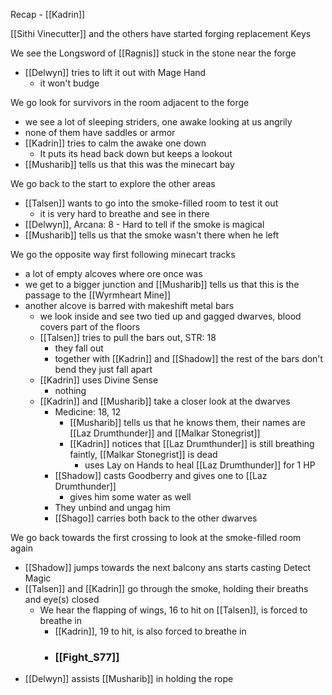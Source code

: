 Recap - [[Kadrin]]

[[Sithi Vinecutter]] and the others have started forging replacement Keys

We see the Longsword of [[Ragnis]] stuck in the stone near the forge
- [[Delwyn]] tries to lift it out with Mage Hand
	- it won't budge

We go look for survivors in the room adjacent to the forge
- we see a lot of sleeping striders, one awake looking at us angrily
- none of them have saddles or armor
- [[Kadrin]] tries to calm the awake one down
	- It puts its head back down but keeps a lookout
- [[Musharib]] tells us that this was the minecart bay

We go back to the start to explore the other areas
- [[Talsen]] wants to go into the smoke-filled room to test it out
	- it is very hard to breathe and see in there
- [[Delwyn]], Arcana: 8 - Hard to tell if the smoke is magical
- [[Musharib]] tells us that the smoke wasn't there when he left

We go the opposite way first following minecart tracks
- a lot of empty alcoves where ore once was
- we get to a bigger junction and [[Musharib]] tells us that this is the passage to the [[Wyrmheart Mine]]
- another alcove is barred with makeshift metal bars
	- we look inside and see two tied up and gagged dwarves, blood covers part of the floors
	- [[Talsen]] tries to pull the bars out, STR: 18
		- they fall out
		- together with [[Kadrin]] and [[Shadow]] the rest of the bars don't bend they just fall apart
	- [[Kadrin]] uses Divine Sense
		- nothing
	- [[Kadrin]] and [[Musharib]] take a closer look at the dwarves
		- Medicine:  18, 12
			- [[Musharib]] tells us that he knows them, their names are [[Laz Drumthunder]] and [[Malkar Stonegrist]]
			- [[Kadrin]] notices that [[Laz Drumthunder]] is still breathing faintly, [[Malkar Stonegrist]] is dead
				- uses Lay on Hands to heal [[Laz Drumthunder]] for 1 HP
		- [[Shadow]] casts Goodberry and gives one to [[Laz Drumthunder]]
			- gives him some water as well
		- They unbind and ungag him
		- [[Shago]] carries both back to the other dwarves

We go back towards the first crossing to look at the smoke-filled room again
- [[Shadow]] jumps towards the next balcony ans starts casting Detect Magic
- [[Talsen]] and [[Kadrin]] go through the smoke, holding their breaths and eye(s) closed
	- We hear the flapping of wings, 16 to hit on [[Talsen]], is forced to breathe in
		- [[Kadrin]], 19 to hit, is also forced to breathe in
		-  ### [[Fight_S77]]
- [[Delwyn]] assists [[Musharib]] in holding the rope